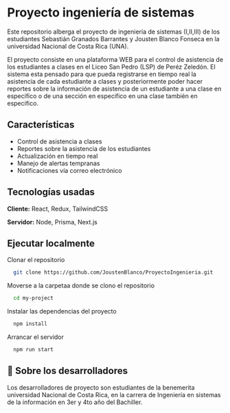 
# Proyecto ingeniería de sistemas 

Este repositorio alberga el proyecto de ingeniería de sistemas (I,II,III) de los estudiantes Sebastián Granados Barrantes y Jousten Blanco Fonseca en la universidad Nacional de Costa Rica (UNA).

El proyecto consiste en una plataforma WEB para el control de asistencia de los estudiantes a clases en el Liceo San Pedro (LSP) de Peréz Zeledón. El sistema esta pensado para que pueda registrarse en tiempo real la asistencia de cada estudiante a clases y posteriormente poder hacer reportes sobre la información de asistencia de un estudiante a una clase en especifico o de una sección en especifico en una clase también en especifico. 


## Características

- Control de asistencia a clases
- Reportes sobre la asistencia de los estudiantes
- Actualización en tiempo real
- Manejo de alertas tempranas
- Notificaciones vía correo electrónico


## Tecnologías usadas

**Cliente:** React, Redux, TailwindCSS

**Servidor:** Node, Prisma, Next.js


## Ejecutar localmente

Clonar el repositorio

```bash
  git clone https://github.com/JoustenBlanco/ProyectoIngenieria.git
```

Moverse a la carpetaa donde se clono el repositorio

```bash
  cd my-project
```

Instalar las dependencias del proyecto

```bash
  npm install
```

Arrancar el servidor

```bash
  npm run start
```

## 🚀 Sobre los desarrolladores
Los desarrolladores de proyecto son estudiantes de la benemerita universidad Nacional de Costa Rica, en la carrera de Ingeniería en sistemas de la información en 3er y 4to año del Bachiller.
